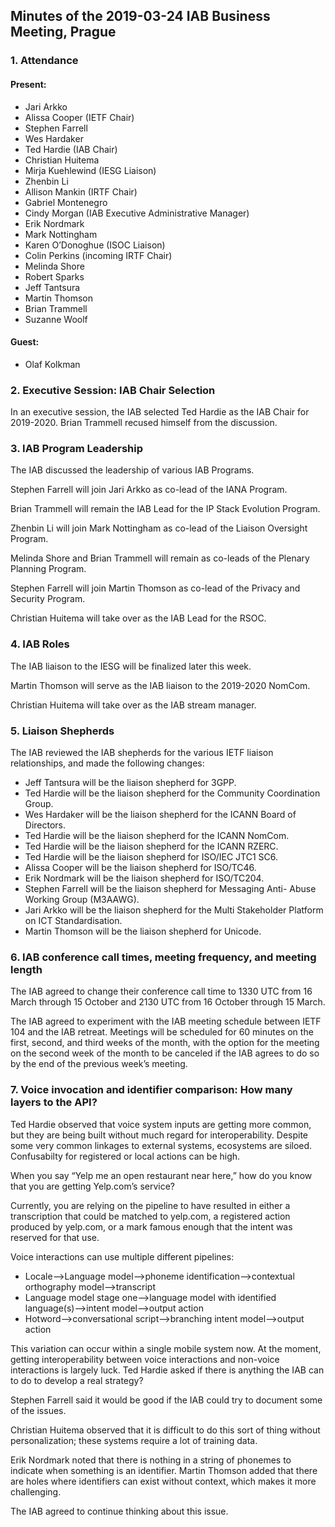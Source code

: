 
Minutes of the 2019-03-24 IAB Business Meeting, Prague
------------------------------------------------------


### 1. Attendance


#### Present:


* Jari Arkko
* Alissa Cooper (IETF Chair)
* Stephen Farrell
* Wes Hardaker
* Ted Hardie (IAB Chair)
* Christian Huitema
* Mirja Kuehlewind (IESG Liaison)
* Zhenbin Li
* Allison Mankin (IRTF Chair)
* Gabriel Montenegro
* Cindy Morgan (IAB Executive Administrative Manager)
* Erik Nordmark
* Mark Nottingham
* Karen O’Donoghue (ISOC Liaison)
* Colin Perkins (incoming IRTF Chair)
* Melinda Shore
* Robert Sparks
* Jeff Tantsura
* Martin Thomson
* Brian Trammell
* Suzanne Woolf


#### Guest:


* Olaf Kolkman


### 2. Executive Session: IAB Chair Selection


In an executive session, the IAB selected Ted Hardie as the IAB Chair for 2019-2020. Brian Trammell recused himself from the discussion.


### 3. IAB Program Leadership


The IAB discussed the leadership of various IAB Programs.


Stephen Farrell will join Jari Arkko as co-lead of the IANA Program.


Brian Trammell will remain the IAB Lead for the IP Stack Evolution Program.


Zhenbin Li will join Mark Nottingham as co-lead of the Liaison Oversight Program.


Melinda Shore and Brian Trammell will remain as co-leads of the Plenary Planning Program.


Stephen Farrell will join Martin Thomson as co-lead of the Privacy and Security Program.


Christian Huitema will take over as the IAB Lead for the RSOC.


### 4. IAB Roles


The IAB liaison to the IESG will be finalized later this week.


Martin Thomson will serve as the IAB liaison to the 2019-2020 NomCom.


Christian Huitema will take over as the IAB stream manager.


### 5. Liaison Shepherds


The IAB reviewed the IAB shepherds for the various IETF liaison relationships, and made the following changes:


* Jeff Tantsura will be the liaison shepherd for 3GPP.
* Ted Hardie will be the liaison shepherd for the Community Coordination Group.
* Wes Hardaker will be the liaison shepherd for the ICANN Board of Directors.
* Ted Hardie will be the liaison shepherd for the ICANN NomCom.
* Ted Hardie will be the liaison shepherd for the ICANN RZERC.
* Ted Hardie will be the liaison shepherd for ISO/IEC JTC1 SC6.
* Alissa Cooper will be the liaison shepherd for ISO/TC46.
* Erik Nordmark will be the liaison shepherd for ISO/TC204.
* Stephen Farrell will be the liaison shepherd for Messaging Anti- Abuse Working Group (M3AAWG).
* Jari Arkko will be the liaison shepherd for the Multi Stakeholder Platform on ICT Standardisation.
* Martin Thomson will be the liaison shepherd for Unicode.


### 6. IAB conference call times, meeting frequency, and meeting length


The IAB agreed to change their conference call time to 1330 UTC from 16 March through 15 October and 2130 UTC from 16 October through 15 March.


The IAB agreed to experiment with the IAB meeting schedule between IETF 104 and the IAB retreat. Meetings will be scheduled for 60 minutes on the first, second, and third weeks of the month, with the option for the meeting on the second week of the month to be canceled if the IAB agrees to do so by the end of the previous week’s meeting.


### 7. Voice invocation and identifier comparison: How many layers to the API?


Ted Hardie observed that voice system inputs are getting more common, but they are being built without much regard for interoperability. Despite some very common linkages to external systems, ecosystems are siloed. Confusabilty for registered or local actions can be high.


When you say “Yelp me an open restaurant near here,” how do you know that you are getting Yelp.com’s service?


Currently, you are relying on the pipeline to have resulted in either a transcription that could be matched to yelp.com, a registered action produced by yelp.com, or a mark famous enough that the intent was reserved for that use.


Voice interactions can use multiple different pipelines:


* Locale–>Language model–>phoneme identification–>contextual orthography model–>transcript
* Language model stage one–>language model with identified language(s)–>intent model–>output action
* Hotword–>conversational script–>branching intent model–>output action


This variation can occur within a single mobile system now. At the moment, getting interoperability between voice interactions and non-voice interactions is largely luck. Ted Hardie asked if there is anything the IAB can to do to develop a real strategy?


Stephen Farrell said it would be good if the IAB could try to document some of the issues.


Christian Huitema observed that it is difficult to do this sort of thing without personalization; these systems require a lot of training data.


Erik Nordmark noted that there is nothing in a string of phonemes to indicate when something is an identifier. Martin Thomson added that there are holes where identifiers can exist without context, which makes it more challenging.


The IAB agreed to continue thinking about this issue.


